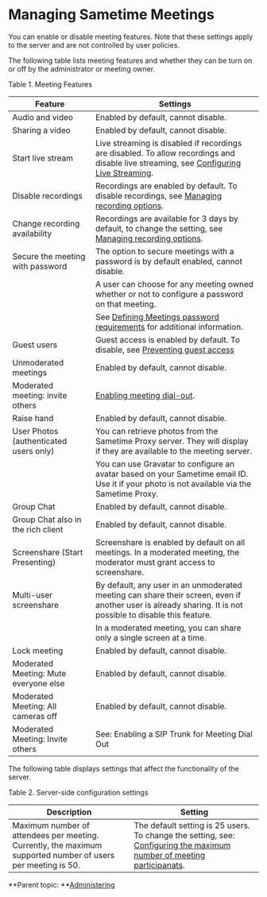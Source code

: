 # Managing Sametime Meetings 
You can enable or disable meeting features. Note that these settings apply to the server and are not controlled by user policies.

The following table lists meeting features and whether they can be turn on or off by the administrator or meeting owner.

Table 1. Meeting Features

|Feature|Settings|
|-------|--------|
|Audio and video|Enabled by default, cannot disable.|
|Sharing a video|Enabled by default, cannot disable.|
|Start live stream|Live streaming is disabled if recordings are disabled. To allow recordings and disable live streaming, see [Configuring Live Streaming](enable_disable.md).|
|Disable recordings|Recordings are enabled by default. To disable recordings, see [Managing recording options](recording.md).|
|Change recording availability|Recordings are available for 3 days by default, to change the setting, see [Managing recording options](recording.md).|
|Secure the meeting with password|The option to secure meetings with a password is by default enabled, cannot disable.|
|  |  A user can choose for any meeting owned whether or not to configure a password on that meeting.|
|  | See [Defining Meetings password requirements](meetings_passwords.md) for additional information.|
|Guest users|Guest access is enabled by default. To disable, see [Preventing guest access](disable_guest_access.md)|
|Unmoderated meetings|Enabled by default, cannot disable.|
|Moderated meeting: invite others|[Enabling meeting dial-out](enable_dial_out.md).|
|Raise hand|Enabled by default, cannot disable.|
|User Photos \(authenticated users only\)|You can retrieve photos from the Sametime Proxy server. They will display if they are available to the meeting server.|
| | You can use Gravatar to configure an avatar based on your Sametime email ID. Use it if your photo is not available via the Sametime Proxy.|
|Group Chat|Enabled by default, cannot disable.|
|Group Chat also in the rich client|Enabled by default, cannot disable.|
|Screenshare \(Start Presenting\)|Screenshare is enabled by default on all meetings. In a moderated meeting, the moderator must grant access to screenshare.|
|Multi-user screenshare|By default, any user in an unmoderated meeting can share their screen, even if another user is already sharing. It is not possible to disable this feature.|
|  |  In a moderated meeting, you can share only a single screen at a time.|
|Lock meeting|Enabled by default, cannot disable.|
|Moderated Meeting: Mute everyone else|Enabled by default, cannot disable.|
|Moderated Meeting: All cameras off|Enabled by default, cannot disable.|
|Moderated Meeting: Invite others|See: Enabling a SIP Trunk for Meeting Dial Out|

The following table displays settings that affect the functionality of the server.

Table 2. Server-side configuration settings 

|Description|Setting|
|-----------|-------|
|Maximum number of attendees per meeting. Currently, the maximum supported number of users per meeting is 50. |The default setting is 25 users. To change the setting, see: [Configuring the maximum number of meeting participanats](meetings_configuring_max.md).|


**Parent topic: **[Administering](administering.md)

